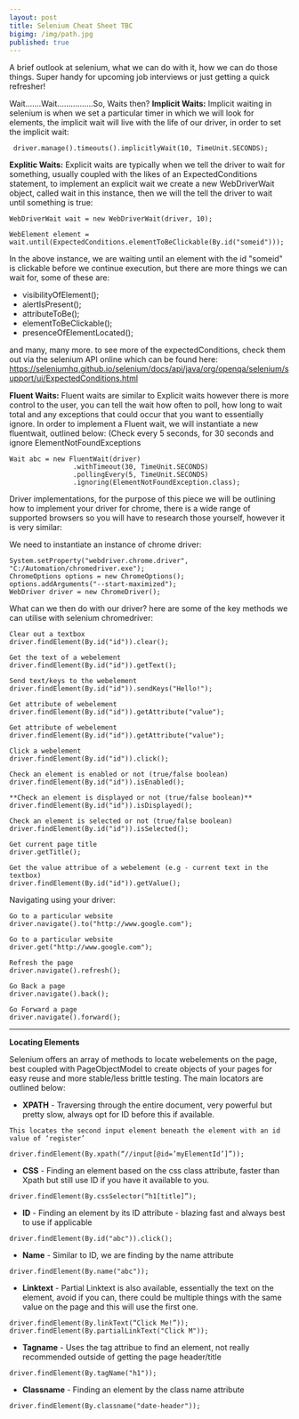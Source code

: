```yaml
---
layout: post
title: Selenium Cheat Sheet TBC
bigimg: /img/path.jpg
published: true
---
```

A brief outlook at selenium, what we can do with it, how we can do those things.  Super handy for upcoming job interviews or just getting a quick refresher!

Wait.......Wait................So, Waits then?
**Implicit Waits:** Implicit waiting in selenium is when we set a particular timer in which we will look for elements, the implicit wait will live with the life of our driver, in order to set the implicit wait:

```
 driver.manage().timeouts().implicitlyWait(10, TimeUnit.SECONDS);
```

**Explitic Waits:** Explicit waits are typically when we tell the driver to wait for something, usually coupled with the likes of an ExpectedConditions statement, to implement an explicit wait we create a new WebDriverWait object, called wait in this instance, then we will the tell the driver to wait until something is true:

```
WebDriverWait wait = new WebDriverWait(driver, 10);

WebElement element = wait.until(ExpectedConditions.elementToBeClickable(By.id("someid")));
```

In the above instance, we are waiting until an element with the id "someid" is clickable before we continue execution, but there are more things we can wait for, some of these are:

- visibilityOfElement();
- alertIsPresent();
- attributeToBe();
- elementToBeClickable();
- presenceOfElementLocated();

and many, many more.  to see more of the expectedConditions, check them out via the selenium API online which can be found here:  https://seleniumhq.github.io/selenium/docs/api/java/org/openqa/selenium/support/ui/ExpectedConditions.html

**Fluent Waits:** Fluent waits are similar to Explicit waits however there is more control to the user, you can tell the wait how often to poll, how long to wait total and any exceptions that could occur that you want to essentially ignore.  In order to implement a Fluent wait, we will instantiate a new fluentwait, outlined below: (Check every 5 seconds, for 30 seconds and ignore ElementNotFoundExceptions

```
Wait abc = new FluentWait(driver)
				.withTimeout(30, TimeUnit.SECONDS)
				.pollingEvery(5, TimeUnit.SECONDS)
				.ignoring(ElementNotFoundException.class);
```

Driver implementations, for the purpose of this piece we will be outlining how to implement your driver for chrome, there is a wide range of supported browsers so you will have to research those yourself, however it is very similar:

We need to instantiate an instance of chrome driver:

```
System.setProperty("webdriver.chrome.driver", "C:/Automation/chromedriver.exe");
ChromeOptions options = new ChromeOptions();
options.addArguments("--start-maximized");
WebDriver driver = new ChromeDriver();
```

What can we then do with our driver? here are some of the key methods we can utilise with selenium chromedriver:

```
Clear out a textbox
driver.findElement(By.id("id")).clear();
```

``` 
Get the text of a webelement
driver.findElement(By.id("id")).getText();

```

```
Send text/keys to the webelement
driver.findElement(By.id("id")).sendKeys("Hello!");

```

``` 
Get attribute of webelement
driver.findElement(By.id("id")).getAttribute("value");

```

``` 
Get attribute of webelement
driver.findElement(By.id("id")).getAttribute("value");

```

``` 
Click a webelement
driver.findElement(By.id("id")).click();

```

``` 
Check an element is enabled or not (true/false boolean)
driver.findElement(By.id("id")).isEnabled();

```

``` 
**Check an element is displayed or not (true/false boolean)**
driver.findElement(By.id("id")).isDisplayed();

```

```
Check an element is selected or not (true/false boolean)
driver.findElement(By.id("id")).isSelected();

```

``` 
Get current page title
driver.getTitle();

```

``` 
Get the value attribue of a webelement (e.g - current text in the textbox)
driver.findElement(By.id("id")).getValue();

```

Navigating using your driver:
``` 
Go to a particular website
driver.navigate().to("http://www.google.com");

```

``` 
Go to a particular website
driver.get("http://www.google.com");

```

``` 
Refresh the page
driver.navigate().refresh();

```

``` 
Go Back a page
driver.navigate().back();

```

``` 
Go Forward a page
driver.navigate().forward();

```

------------------------------------------------------------
**Locating Elements**

Selenium offers an array of methods to locate webelements on the page, best coupled with PageObjectModel to create objects of your pages for easy reuse and more stable/less brittle testing.  The main locators are outlined below:

- **XPATH** - Traversing through the entire document, very powerful but pretty slow, always opt for ID before this if available.

```
This locates the second input element beneath the element with an id value of ‘register’

driver.findElement(By.xpath(“//input[@id=’myElementId’]”));

```

- **CSS** - Finding an element based on the css class attribute, faster than Xpath but still use ID if you have it available to you.

```
driver.findElement(By.cssSelector(“h1[title]”);

```

- **ID** - Finding an element by its ID attribute - blazing fast and always best to use if applicable

```
driver.findElement(By.id("abc")).click();

```

- **Name** - Similar to ID, we are finding by the name attribute

```
driver.findElement(By.name("abc"));
```

-  **Linktext** - Partial Linktext is also available, essentially the text on the element, avoid if you can, there could be multiple things with the same value on the page and this will use the first one.

```
driver.findElement(By.linkText(“Click Me!”));
driver.findElement(By.partialLinkText("Click M"));

```

-  **Tagname** - Uses the tag attribue to find an element, not really recommended outside of getting the page header/title

```
driver.findElement(By.tagName("h1"));

```

- **Classname** - Finding an element by the class name attribute

```
driver.findElement(By.classname("date-header"));

```















